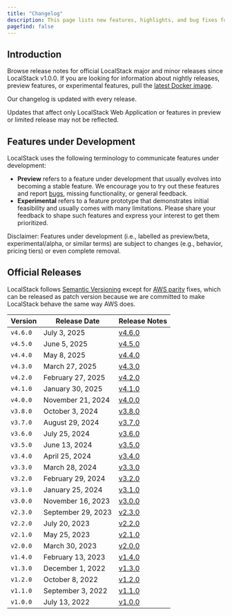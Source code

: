 ```yaml
---
title: "Changelog"
description: This page lists new features, highlights, and bug fixes for official LocalStack releases.
pagefind: false
---
```


## Introduction

Browse release notes for official LocalStack major and minor releases since LocalStack v1.0.0.
If you are looking for information about nightly releases, preview features, or experimental features, pull the [latest Docker image](https://hub.docker.com/r/localstack/localstack).

Our  changelog is updated with every release.

Updates that affect only LocalStack Web Application or features in preview or limited release may not be reflected.

## Features under Development

LocalStack uses the following terminology to communicate features under development:

* **Preview** refers to a feature under development that usually evolves into becoming a stable feature.
  We encourage you to try out these features and report [bugs](https://github.com/localstack/localstack/issues/new/choose), missing functionality, or general feedback.
* **Experimental** refers to a feature prototype that demonstrates initial feasibility and usually comes with many limitations.
  Please share your feedback to shape such features and express your interest to get them prioritized.

Disclaimer: Features under development (i.e., labelled as preview/beta, experimental/alpha, or similar terms) are subject to changes (e.g., behavior, pricing tiers) or even complete removal.

## Official Releases

LocalStack follows [Semantic Versioning](https://semver.org/) except for [AWS parity](https://localstack.cloud/blog/2022-08-04-parity-explained) fixes,
which can be released as patch version because we are committed to make LocalStack behave the same way AWS does.

| Version  | Release Date       | Release Notes                                                                                      |
|----------|--------------------|----------------------------------------------------------------------------------------------------|
| `v4.6.0` | July 3, 2025       | [v4.6.0](https://blog.localstack.cloud/localstack-for-aws-release-v-4-6-0/)                        |
| `v4.5.0` | June 5, 2025       | [v4.5.0](https://blog.localstack.cloud/localstack-release-v-4-5-0/)                                |
| `v4.4.0` | May 8, 2025        | [v4.4.0](https://blog.localstack.cloud/localstack-release-v-4-4-0/)                                |
| `v4.3.0` | March 27, 2025     | [v4.3.0](https://blog.localstack.cloud/localstack-release-v-4-3-0/)                                |
| `v4.2.0` | February 27, 2025  | [v4.2.0](https://blog.localstack.cloud/localstack-release-v-4-2-0/)                                |
| `v4.1.0` | January 30, 2025   | [v4.1.0](https://blog.localstack.cloud/localstack-release-v-4-1-0/)                                |
| `v4.0.0` | November 21, 2024  | [v4.0.0](https://blog.localstack.cloud/announcing-localstack-40-general-availability/)             |
| `v3.8.0` | October 3, 2024    | [v3.8.0](https://blog.localstack.cloud/localstack-release-v-3-8-0/)                                |
| `v3.7.0` | August 29, 2024    | [v3.7.0](https://blog.localstack.cloud/2024-08-29-localstack-release-v-3-7-0/)                     |
| `v3.6.0` | July 25, 2024      | [v3.6.0](https://discuss.localstack.cloud/t/localstack-release-v3-6-0/997)                         |
| `v3.5.0` | June 13, 2024      | [v3.5.0](https://discuss.localstack.cloud/t/localstack-release-v3-5-0/947)                         |
| `v3.4.0` | April 25, 2024     | [v3.4.0](https://discuss.localstack.cloud/t/localstack-release-v3-4-0/871)                         |
| `v3.3.0` | March 28, 2024     | [v3.3.0](https://discuss.localstack.cloud/t/localstack-release-v3-3-0/828)                         |
| `v3.2.0` | February 29, 2024  | [v3.2.0](https://discuss.localstack.cloud/t/localstack-release-v3-2-0/782/)                        |
| `v3.1.0` | January 25, 2024   | [v3.1.0](https://discuss.localstack.cloud/t/localstack-release-v3-1-0/713/)                        |
| `v3.0.0` | November 16, 2023  | [v3.0.0](https://blog.localstack.cloud/2023-11-16-announcing-localstack-30-general-availability/)  |
| `v2.3.0` | September 29, 2023 | [v2.3.0](https://discuss.localstack.cloud/t/localstack-release-v2-3-0/533)                         |
| `v2.2.0` | July 20, 2023      | [v2.2.0](https://discuss.localstack.cloud/t/localstack-release-v2-2-0/424)                         |
| `v2.1.0` | May 25, 2023       | [v2.1.0](https://discuss.localstack.cloud/t/localstack-release-v2-1-0/357)                         |
| `v2.0.0` | March 30, 2023     | [v2.0.0](https://github.com/localstack/localstack/releases/tag/v2.0.0)                             |
| `v1.4.0` | February 13, 2023  | [v1.4.0](https://github.com/localstack/localstack/releases/tag/v1.4.0)                             |
| `v1.3.0` | December 1, 2022   | [v1.3.0](https://discuss.localstack.cloud/t/localstack-release-v1-3-0/170)                         |
| `v1.2.0` | October 8, 2022    | [v1.2.0](https://discuss.localstack.cloud/t/localstack-release-v1-2-0/109)                         |
| `v1.1.0` | September 3, 2022  | [v1.1.0](https://discuss.localstack.cloud/t/localstack-release-v1-1-0/89)                          |
| `v1.0.0` | July 13, 2022      | [v1.0.0](https://blog.localstack.cloud/2022-07-13-announcing-localstack-v1-general-availability/)  |
